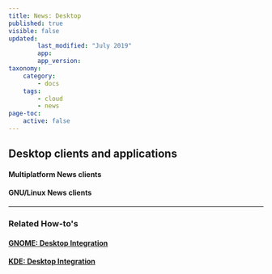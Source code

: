 ```yaml
---
title: News: Desktop
published: true
visible: false
updated:
        last_modified: "July 2019"
        app:
        app_version:
taxonomy:
    category:
        - docs
    tags:
        - cloud
        - news
page-toc:
    active: false
---
```


## Desktop clients and applications

#### Multiplatform News clients

#### GNU/Linux News clients
----

### Related How-to's
#### [GNOME: Desktop Integration](/cloud/clients/desktop/gnu-linux/gnome-desktop-integration)
#### [KDE: Desktop Integration](/cloud/clients/desktop/gnu-linux/kde-desktop-integration)
